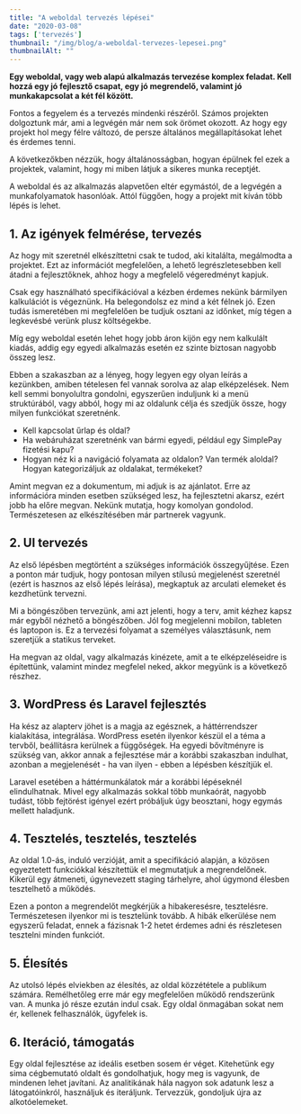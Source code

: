 ```yaml
---
title: "A weboldal tervezés lépései"
date: "2020-03-08"
tags: ['tervezés']
thumbnail: "/img/blog/a-weboldal-tervezes-lepesei.png"
thumbnailAlt: ""
---
```


**Egy weboldal, vagy web alapú alkalmazás tervezése komplex feladat. Kell hozzá egy jó fejlesztő csapat, egy jó megrendelő, valamint jó munkakapcsolat a két fél között.**

Fontos a fegyelem és a tervezés mindenki részéről. Számos projekten dolgoztunk már, ami a legvégén már nem sok örömet okozott. Az hogy egy projekt hol megy félre változó, de persze általános megállapításokat lehet és érdemes tenni.

A következőkben nézzük, hogy általánosságban, hogyan épülnek fel ezek a projektek, valamint, hogy mi miben látjuk a sikeres munka receptjét.

A weboldal és az alkalmazás alapvetően eltér egymástól, de a legvégén a munkafolyamatok hasonlóak. Attól függően, hogy a projekt mit kíván több lépés is lehet.

## 1. Az igények felmérése, tervezés

Az hogy mit szeretnél elkészíttetni csak te tudod, aki kitalálta, megálmodta a projektet. Ezt az információt megfelelően, a lehető legrészletesebben kell átadni a fejlesztőknek, ahhoz hogy a megfelelő végeredményt kapjuk.

Csak egy használható specifikációval a kézben érdemes nekünk bármilyen kalkulációt is végeznünk. Ha belegondolsz ez mind a két félnek jó. Ezen tudás ismeretében mi megfelelően be tudjuk osztani az időnket, míg tégen a legkevésbé verünk plusz költségekbe.

Míg egy weboldal esetén lehet hogy jobb áron kijön egy nem kalkulált kiadás, addig egy egyedi alkalmazás esetén ez szinte biztosan nagyobb összeg lesz.

Ebben a szakaszban az a lényeg, hogy legyen egy olyan leírás a kezünkben, amiben tételesen fel vannak sorolva az alap elképzelések. Nem kell semmi bonyolultra gondolni, egyszerűen induljunk ki a menü struktúrából, vagy abból, hogy mi az oldalunk célja és szedjük össze, hogy milyen funkciókat szeretnénk.

- Kell kapcsolat űrlap és oldal?
- Ha webáruházat szeretnénk van bármi egyedi, például egy SimplePay fizetési kapu?
- Hogyan néz ki a navigáció folyamata az oldalon? Van termék aloldal? Hogyan kategorizáljuk az oldalakat, termékeket?

Amint megvan ez a dokumentum, mi adjuk is az ajánlatot. Erre az információra minden esetben szükséged lesz, ha fejlesztetni akarsz, ezért jobb ha előre megvan. Nekünk mutatja, hogy komolyan gondolod. Természetesen az elkészítésében már partnerek vagyunk.

## 2. UI tervezés

Az első lépésben megtörtént a szükséges információk összegyűjtése. Ezen a ponton már tudjuk, hogy pontosan milyen stílusú megjelenést szeretnél (ezért is hasznos az első lépés leírása), megkaptuk az arculati elemeket és kezdhetünk tervezni.

Mi a böngészőben tervezünk, ami azt jelenti, hogy a terv, amit kézhez kapsz már egyből nézhető a böngészőben. Jól fog megjelenni mobilon, tableten és laptopon is. Ez a tervezési folyamat a személyes választásunk, nem szeretjük a statikus terveket.

Ha megvan az oldal, vagy alkalmazás kinézete, amit a te elképzeléseidre is építettünk, valamint mindez megfelel neked, akkor megyünk is a következő részhez.

## 3. WordPress és Laravel fejlesztés

Ha kész az alapterv jöhet is a magja az egésznek, a háttérrendszer kialakítása, integrálása. WordPress esetén ilyenkor készül el a téma a tervből, beállításra kerülnek a függőségek. Ha egyedi bővítményre is szükség van, akkor annak a fejlesztése már a korábbi szakaszban indulhat, azonban a megjelenését - ha van ilyen - ebben a lépésben készítjük el.

Laravel esetében a háttérmunkálatok már a korábbi lépéseknél elindulhatnak. Mivel egy alkalmazás sokkal több munkaórát, nagyobb tudást, több fejtörést igényel ezért próbáljuk úgy beosztani, hogy egymás mellett haladjunk.

## 4. Tesztelés, tesztelés, tesztelés

Az oldal 1.0-ás, induló verzióját, amit a specifikáció alapján, a közösen egyeztetett funkciókkal készítettük el megmutatjuk a megrendelőnek. Kikerül egy átmeneti, úgynevezett staging tárhelyre, ahol úgymond élesben tesztelhető a működés.

Ezen a ponton a megrendelőt megkérjük a hibakeresésre, tesztelésre. Természetesen ilyenkor mi is tesztelünk tovább. A hibák elkerülése nem egyszerű feladat, ennek a fázisnak 1-2 hetet érdemes adni és részletesen tesztelni minden funkciót.

## 5. Élesítés

Az utolsó lépés elviekben az élesítés, az oldal közzététele a publikum számára. Remélhetőleg erre már egy megfelelően működő rendszerünk van. A munka jó része ezután indul csak. Egy oldal önmagában sokat nem ér, kellenek felhasználók, ügyfelek is.

## 6. Iteráció, támogatás

Egy oldal fejlesztése az ideális esetben sosem ér véget. Kitehetünk egy sima cégbemutató oldalt és gondolhatjuk, hogy meg is vagyunk, de mindenen lehet javítani. Az analitikának hála nagyon sok adatunk lesz a látogatóinkról, használjuk és iteráljunk. Tervezzük, gondoljuk újra az alkotóelemeket.
